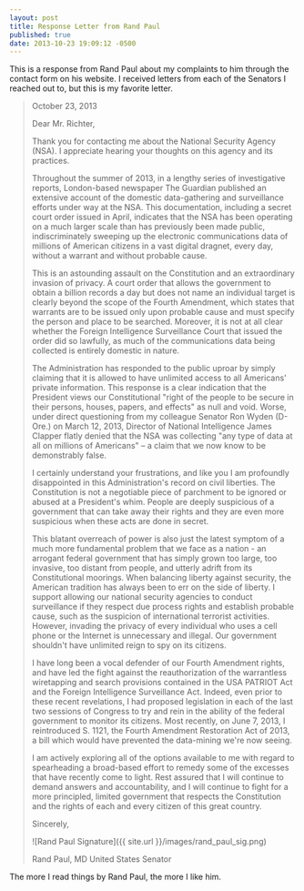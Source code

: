 ```yaml
---
layout: post
title: Response Letter from Rand Paul
published: true
date: 2013-10-23 19:09:12 -0500
---
```


This is a response from Rand Paul about my complaints to him through the
contact form on his website.  I received letters from each of the
Senators I reached out to, but this is my favorite letter.

> October 23, 2013
> 
>  
> 
> Dear Mr. Richter,
> 
>  
> 
> Thank you for contacting me about the National Security Agency (NSA). I appreciate hearing your thoughts on this agency and its practices.
> 
> Throughout the summer of 2013, in a lengthy series of investigative reports, London-based newspaper The Guardian published an extensive account of the domestic data-gathering and surveillance efforts under way at the NSA. This documentation, including a secret court order issued in April, indicates that the NSA has been operating on a much larger scale than has previously been made public, indiscriminately sweeping up the electronic communications data of millions of American citizens in a vast digital dragnet, every day, without a warrant and without probable cause.
> 
> This is an astounding assault on the Constitution and an extraordinary invasion of privacy. A court order that allows the government to obtain a billion records a day but does not name an individual target is clearly beyond the scope of the Fourth Amendment, which states that warrants are to be issued only upon probable cause and must specify the person and place to be searched. Moreover, it is not at all clear whether the Foreign Intelligence Surveillance Court that issued the order did so lawfully, as much of the communications data being collected is entirely domestic in nature.
> 
> The Administration has responded to the public uproar by simply claiming that it is allowed to have unlimited access to all Americans' private information. This response is a clear indication that the President views our Constitutional "right of the people to be secure in their persons, houses, papers, and effects" as null and void. Worse, under direct questioning from my colleague Senator Ron Wyden (D-Ore.) on March 12, 2013, Director of National Intelligence James Clapper flatly denied that the NSA was collecting "any type of data at all on millions of Americans" – a claim that we now know to be demonstrably false. 
> 
> I certainly understand your frustrations, and like you I am profoundly disappointed in this Administration's record on civil liberties. The Constitution is not a negotiable piece of parchment to be ignored or abused at a President's whim. People are deeply suspicious of a government that can take away their rights and they are even more suspicious when these acts are done in secret.
> 
> This blatant overreach of power is also just the latest symptom of a much more fundamental problem that we face as a nation - an arrogant federal government that has simply grown too large, too invasive, too distant from people, and utterly adrift from its Constitutional moorings. When balancing liberty against security, the American tradition has always been to err on the side of liberty. I support allowing our national security agencies to conduct surveillance if they respect due process rights and establish probable cause, such as the suspicion of international terrorist activities. However, invading the privacy of every individual who uses a cell phone or the Internet is unnecessary and illegal. Our government shouldn't have unlimited reign to spy on its citizens.
> 
> I have long been a vocal defender of our Fourth Amendment rights, and have led the fight against the reauthorization of the warrantless wiretapping and search provisions contained in the USA PATRIOT Act and the Foreign Intelligence Surveillance Act. Indeed, even prior to these recent revelations, I had proposed legislation in each of the last two sessions of Congress to try and rein in the ability of the federal government to monitor its citizens. Most recently, on June 7, 2013, I reintroduced S. 1121, the Fourth Amendment Restoration Act of 2013, a bill which would have prevented the data-mining we're now seeing.
> 
> I am actively exploring all of the options available to me with regard to spearheading a broad-based effort to remedy some of the excesses that have recently come to light. Rest assured that I will continue to demand answers and accountability, and I will continue to fight for a more principled, limited government that respects the Constitution and the rights of each and every citizen of this great country. 
> 
>  
> 
> Sincerely,
> 
> ![Rand Paul Signature]({{ site.url }}/images/rand_paul_sig.png)
> 
> Rand Paul, MD
> United States Senator

The more I read things by Rand Paul, the more I like him.
